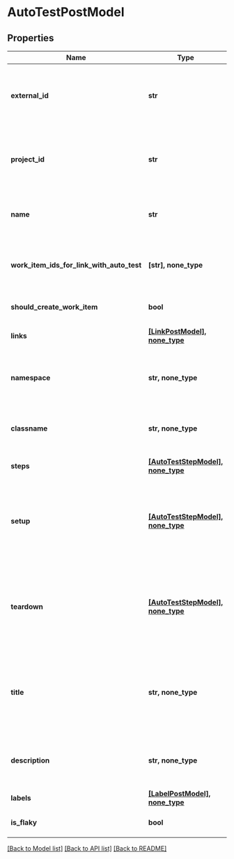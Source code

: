 # AutoTestPostModel


## Properties
Name | Type | Description | Notes
------------ | ------------- | ------------- | -------------
**external_id** | **str** | Specifies the ID of your autotest in the external system.&lt;br /&gt;  To test the method, you can use any ID. | 
**project_id** | **str** | Specifies the project GUID.&lt;br /&gt;  You can get it using the &#x60;GET /api/v2/projects&#x60; method. | 
**name** | **str** | Specifies autotest name in the test management system. | 
**work_item_ids_for_link_with_auto_test** | **[str], none_type** | Specifies the IDs of work items to link your autotest to. You can specify several IDs. | [optional] 
**should_create_work_item** | **bool** | Creates a test case linked to the autotest. | [optional] 
**links** | [**[LinkPostModel], none_type**](LinkPostModel.md) | Specifies the links in the autotest. | [optional] 
**namespace** | **str, none_type** | Specifies the name of the namespace in the test management system. | [optional] 
**classname** | **str, none_type** | Specifies the class name in the test management system. | [optional] 
**steps** | [**[AutoTestStepModel], none_type**](AutoTestStepModel.md) | Specifies the steps in the autotest. | [optional] 
**setup** | [**[AutoTestStepModel], none_type**](AutoTestStepModel.md) | Specifies the setup steps and relates them to the autotest. Supported values are the same as in the &#x60;steps&#x60; parameter. | [optional] 
**teardown** | [**[AutoTestStepModel], none_type**](AutoTestStepModel.md) | Specifies the teardown steps and relates them to the autotest. Supported values are the same as in the &#x60;steps&#x60; parameter. | [optional] 
**title** | **str, none_type** | Specifies the name of the autotest in the autotest card.   The &#x60;Name&#x60; parameter is responsible for the name in the table. | [optional] 
**description** | **str, none_type** | Specifies the autotest description in the test management system. | [optional] 
**labels** | [**[LabelPostModel], none_type**](LabelPostModel.md) | Specifies autotest labels. | [optional] 
**is_flaky** | **bool** | Marks the autotest as flaky. | [optional] 

[[Back to Model list]](../README.md#documentation-for-models) [[Back to API list]](../README.md#documentation-for-api-endpoints) [[Back to README]](../README.md)



